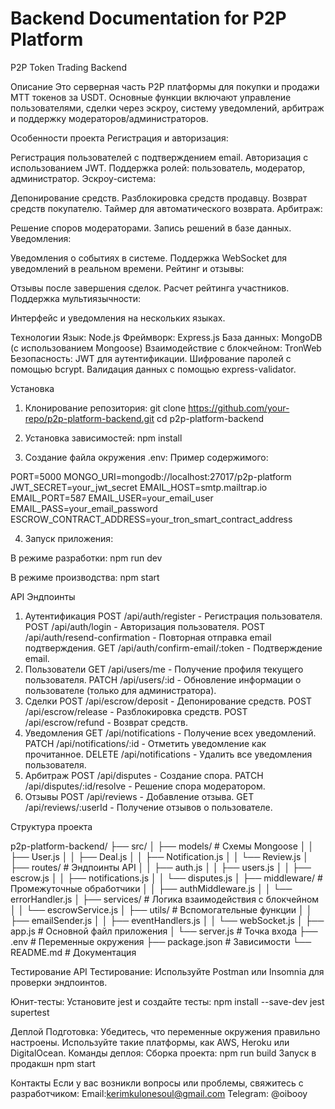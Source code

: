 # Backend Documentation for P2P Platform
P2P Token Trading Backend

Описание
Это серверная часть P2P платформы для покупки и продажи MTT токенов за USDT. Основные функции включают управление пользователями, сделки через эскроу, систему уведомлений, арбитраж и поддержку модераторов/администраторов.

Особенности проекта
Регистрация и авторизация:

Регистрация пользователей с подтверждением email.
Авторизация с использованием JWT.
Поддержка ролей: пользователь, модератор, администратор.
Эскроу-система:

Депонирование средств.
Разблокировка средств продавцу.
Возврат средств покупателю.
Таймер для автоматического возврата.
Арбитраж:

Решение споров модераторами.
Запись решений в базе данных.
Уведомления:

Уведомления о событиях в системе.
Поддержка WebSocket для уведомлений в реальном времени.
Рейтинг и отзывы:

Отзывы после завершения сделок.
Расчет рейтинга участников.
Поддержка мультиязычности:

Интерфейс и уведомления на нескольких языках.

Технологии
Язык: Node.js
Фреймворк: Express.js
База данных: MongoDB (с использованием Mongoose)
Взаимодействие с блокчейном: TronWeb
Безопасность:
JWT для аутентификации.
Шифрование паролей с помощью bcrypt.
Валидация данных с помощью express-validator.

Установка
1. Клонирование репозитория:
git clone https://github.com/your-repo/p2p-platform-backend.git
cd p2p-platform-backend

2. Установка зависимостей:
npm install

3. Создание файла окружения .env: Пример содержимого:

PORT=5000
MONGO_URI=mongodb://localhost:27017/p2p-platform
JWT_SECRET=your_jwt_secret
EMAIL_HOST=smtp.mailtrap.io
EMAIL_PORT=587
EMAIL_USER=your_email_user
EMAIL_PASS=your_email_password
ESCROW_CONTRACT_ADDRESS=your_tron_smart_contract_address

4. Запуск приложения:

В режиме разработки:
npm run dev

В режиме производства:
npm start



API Эндпоинты
1. Аутентификация
POST /api/auth/register - Регистрация пользователя.
POST /api/auth/login - Авторизация пользователя.
POST /api/auth/resend-confirmation - Повторная отправка email подтверждения.
GET /api/auth/confirm-email/:token - Подтверждение email.
2. Пользователи
GET /api/users/me - Получение профиля текущего пользователя.
PATCH /api/users/:id - Обновление информации о пользователе (только для администратора).
3. Сделки
POST /api/escrow/deposit - Депонирование средств.
POST /api/escrow/release - Разблокировка средств.
POST /api/escrow/refund - Возврат средств.
4. Уведомления
GET /api/notifications - Получение всех уведомлений.
PATCH /api/notifications/:id - Отметить уведомление как прочитанное.
DELETE /api/notifications - Удалить все уведомления пользователя.
5. Арбитраж
POST /api/disputes - Создание спора.
PATCH /api/disputes/:id/resolve - Решение спора модератором.
6. Отзывы
POST /api/reviews - Добавление отзыва.
GET /api/reviews/:userId - Получение отзывов о пользователе.


Структура проекта

p2p-platform-backend/
├── src/
│   ├── models/           # Схемы Mongoose
│   │   ├── User.js
│   │   ├── Deal.js
│   │   ├── Notification.js
│   │   └── Review.js
│   ├── routes/           # Эндпоинты API
│   │   ├── auth.js
│   │   ├── users.js
│   │   ├── escrow.js
│   │   ├── notifications.js
│   │   └── disputes.js
│   ├── middleware/       # Промежуточные обработчики
│   │   ├── authMiddleware.js
│   │   └── errorHandler.js
│   ├── services/         # Логика взаимодействия с блокчейном
│   │   └── escrowService.js
│   ├── utils/            # Вспомогательные функции
│   │   ├── emailSender.js
│   │   ├── eventHandlers.js
│   │   └── webSocket.js
│   ├── app.js            # Основной файл приложения
│   └── server.js         # Точка входа
├── .env                  # Переменные окружения
├── package.json          # Зависимости
└── README.md             # Документация


Тестирование
API Тестирование: Используйте Postman или Insomnia для проверки эндпоинтов.

Юнит-тесты: Установите jest и создайте тесты:
npm install --save-dev jest supertest

Деплой
Подготовка:
Убедитесь, что переменные окружения правильно настроены.
Используйте такие платформы, как AWS, Heroku или DigitalOcean.
Команды деплоя:
Сборка проекта:
npm run build
Запуск в продакшн
npm start

Контакты
Если у вас возникли вопросы или проблемы, свяжитесь с разработчиком:
Email:kerimkulonesoul@gmail.com
Telegram: @oibooy